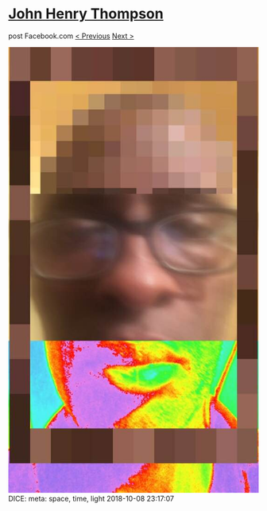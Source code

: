 # [John Henry Thompson](../README.md)
post Facebook.com
[< Previous](2018-10-08-1.md) [Next >](2018-10-08-3.md)

[![](../media/2018-10-08/Timeline-Photos-DICE-meta-space-time-light.jpg)](../README.md)
DICE: meta: space, time, light
2018-10-08 23:17:07